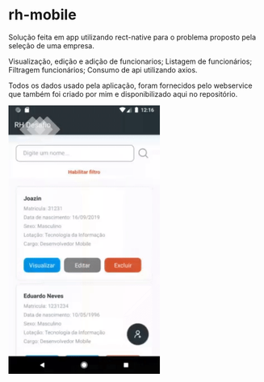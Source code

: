 # rh-mobile
Solução feita em app utilizando rect-native para o problema proposto pela seleção de uma empresa.

Visualização, edição e adição de funcionarios;
Listagem de funcionários;
Filtragem funcionários;
Consumo de api utilizando axios.


Todos os dados usado pela aplicação, foram fornecidos pelo webservice que também foi criado por mim e disponibilizado aqui no repositório.

<img src="sample.gif" align="left" style="height:40%" height="533" width="300" >
